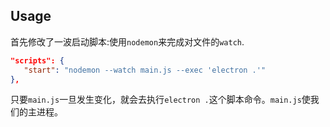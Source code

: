 ## Usage

首先修改了一波启动脚本:使用`nodemon`来完成对文件的`watch`.

```json
"scripts": {
   "start": "nodemon --watch main.js --exec 'electron .'"
},
```
只要`main.js`一旦发生变化，就会去执行`electron .`这个脚本命令。`main.js`使我们的主进程。

